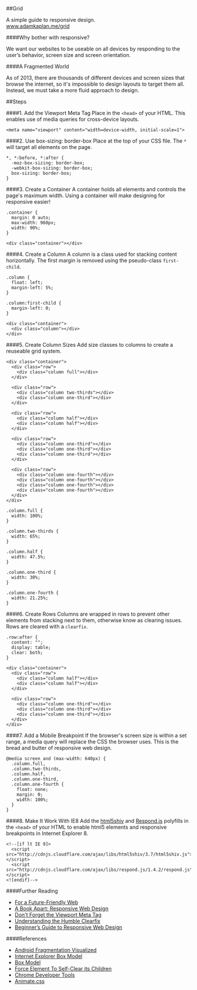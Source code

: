 ##Grid

A simple guide to responsive design.<br>
www.adamkaplan.me/grid


####Why bother with responsive?

We want our websites to be useable on all devices by responding to the user’s behavior, screen size and screen orientation.

####A Fragmented World

As of 2013, there are thousands of different devices and screen sizes that browse the internet, so it's impossible to design layouts to target them all. Instead, we must take a more fluid approach to design.

##Steps

####1. Add the Viewport Meta Tag
Place in the `<head>` of your HTML. This enables use of media queries for cross-device layouts.
```
<meta name="viewport" content="width=device-width, initial-scale=1">
```

####2. Use box-sizing: border-box
Place at the top of your CSS file. The `*` will target all elements on the page.
```
*, *:before, *:after {
  -moz-box-sizing: border-box;
  -webkit-box-sizing: border-box;
  box-sizing: border-box;
}
```

####3. Create a Container
A container holds all elements and controls the page's maximum width. Using a container will make designing for responsive easier!
```
.container {
  margin: 0 auto;
  max-width: 960px;
  width: 90%;
}
```

```
<div class="container"></div>
```

####4. Create a Column
A column is a class used for stacking content horizontally. The first margin is removed using the pseudo-class `first-child`.

```
.column {
  float: left;
  margin-left: 5%;
}
 
.column:first-child {
  margin-left: 0;
}
```

```
<div class="container">
  <div class="column"></div>
</div>
```

####5. Create Column Sizes
Add size classes to columns to create a reuseable grid system.

```
<div class="container">
  <div class="row">
    <div class="column full"></div>
  </div>
  
  <div class="row">
    <div class="column two-thirds"></div>
    <div class="column one-third"></div>
  </div>
  
  <div class="row">
    <div class="column half"></div>
    <div class="column half"></div>
  </div>
  
  <div class="row">
    <div class="column one-third"></div>
    <div class="column one-third"></div>
    <div class="column one-third"></div>
  </div>
  
  <div class="row">
    <div class="column one-fourth"></div>
    <div class="column one-fourth"></div>
    <div class="column one-fourth"></div>
    <div class="column one-fourth"></div>
  </div>
</div>
```

```
.column.full {
  width: 100%;
}
  
.column.two-thirds {
  width: 65%;
}
  
.column.half {
  width: 47.5%;
}
 
.column.one-third {
  width: 30%;
}
 
.column.one-fourth {
  width: 21.25%;
}
```

####6. Create Rows
Columns are wrapped in rows to prevent other elements from stacking next to them, otherwise know as clearing issues. Rows are cleared with a `clearfix`.

```
.row:after {
  content: "";
  display: table;
  clear: both;
}
```

```
<div class="container">
  <div class="row">
    <div class="column half"></div>
    <div class="column half"></div>
  </div>
  
  <div class="row">
    <div class="column one-third"></div>
    <div class="column one-third"></div>
    <div class="column one-third"></div>
  </div>
</div>
```

####7. Add a Mobile Breakpoint
If the browser's screen size is within a set range, a media query will replace the CSS the browser uses. This is the bread and butter of responsive web design.

```
@media screen and (max-width: 640px) {
  .column.full,
  .column.two-thirds,
  .column.half,
  .column.one-third,
  .column.one-fourth {
    float: none;
    margin: 0;
    width: 100%;
  }
}
```

####8. Make It Work With IE8
Add the [html5shiv](https://github.com/aFarkas/html5shiv) and [Respond.js](https://github.com/scottjehl/Respond) polyfills in the `<head>` of your HTML to enable html5 elements and responsive breakpoints in Internet Explorer 8.

```
<!--[if lt IE 9]>
  <script src="http://cdnjs.cloudflare.com/ajax/libs/html5shiv/3.7/html5shiv.js"></script>
  <script src="http://cdnjs.cloudflare.com/ajax/libs/respond.js/1.4.2/respond.js"></script>
<![endif]-->
```

####Further Reading
* [For a Future-Friendly Web](http://alistapart.com/article/for-a-future-friendly-web)
* [A Book Apart: Responsive Web Design](http://www.abookapart.com/products/responsive-web-design)
* [Don't Forget the Viewport Meta Tag](http://dev.tutsplus.com/articles/quick-tip-dont-forget-the-viewport-meta-tag--webdesign-5972)
* [Understanding the Humble Clearfix](http://fuseinteractive.ca/blog/understanding-humble-clearfix)
* [Beginner’s Guide to Responsive Web Design](http://blog.teamtreehouse.com/beginners-guide-to-responsive-web-design)

####References
* [Android Fragmentation Visualized](http://opensignal.com/reports/fragmentation-2013/)
* [Internet Explorer Box Model](http://en.wikipedia.org/wiki/Internet_Explorer_box_model_bug)
* [Box Model](http://developer.mozilla.org/en-US/docs/Web/CSS/box_model)
* [Force Element To Self-Clear its Children](http://css-tricks.com/snippets/css/clear-fix/)
* [Chrome Developer Tools](http://developers.google.com/chrome-developer-tools/)
* [Animate.css](http://daneden.github.io/animate.css/)
